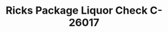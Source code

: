 ---
f_zip-code: 62056
f_state-code: IL
title: Ricks Package Liquor Check C-26017
f_phone: 217-324-6714
f_city-only: Litchfield
f_address: 3300 E Route 16 Litchfield
f_location-unique-id: '26017'
slug: ricks-package-liquor-check-c-26017
updated-on: '2024-05-30T13:46:58.046Z'
created-on: '2024-05-30T13:36:59.803Z'
published-on: '2024-05-30T13:54:32.469Z'
f_city-state: cms/city/litchfield-il.md
f_company: cms/company/ricks-package-liquor-check-c.md
f_state: cms/state/illinois.md
layout: '[payday-loan].html'
tags: payday-loan
---